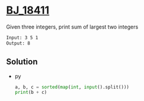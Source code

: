 # [BJ_18411](https://acmicpc.net/problem/18411)

Given three integers, print sum of largest two integers

```txt
Input: 3 5 1
Output: 8
```

## Solution

* py

  ```py
  a, b, c = sorted(map(int, input().split()))
  print(b + c)
  ```

